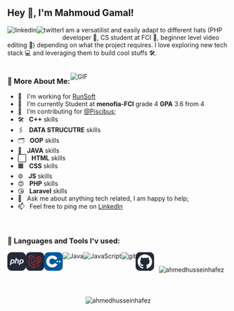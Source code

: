 ## Hey 👋, I'm Mahmoud Gamal!

<a href='https://www.linkedin.com/in/mahmoud-gamal-98a7b41b1/'><img align='left' alt="linkedin" src="https://raw.githubusercontent.com/rahul-jha98/rahul-jha98/561d474902b59c7429ec22bb73e225696c27b202/assets/linkedin.svg" height='18px'/></a>
<a href='https://twitter.com/Mahmoud38924319'><img align='left' alt="twitter" src="https://raw.githubusercontent.com/rahul-jha98/rahul-jha98/561d474902b59c7429ec22bb73e225696c27b202/assets/twitter.svg" height='18px'/></a>


I am a versatilist and easily adapt to different hats (PHP developer 🦣, CS student at FCI 🏫, beginner level video editing 🎨) depending on what the project requires. I love exploring new tech stack 💻 and leveraging them to build cool stuffs 🛠️. 
<br/>
<br/>

<img align="right" alt="GIF" src="https://raw.githubusercontent.com/rahul-jha98/rahul-jha98/main/techstack.gif" width="360px"/>
  
### 🧐 More About Me:

- 🦣 &nbsp; I'm working for [RunSoft](https://github.com/runsoft-git)
- 📜 &nbsp; I’m currently Student at **menofia-FCI** grade 4 **GPA** 3.6 from 4
- 💼 &nbsp; I’m contributing for [@Piscibus](https://github.com/piscibus);  
- 🛠️ &nbsp; **C++** skills 
- 🖇️ &nbsp; **DATA STRUCUTRE** skills
- 🗂️ &nbsp; **OOP** skills
- 🎲 &nbsp; **JAVA** skills
- ⬜ &nbsp; **HTML** skills
- 🟧 &nbsp; **CSS** skills
- ⚙️ &nbsp; **JS** skills
- 😍 &nbsp; **PHP** skills
- 😘 &nbsp; **Laravel** skills
- 💬 &nbsp; Ask me about anything tech related, I am happy to help;
- 📫 &nbsp; Feel free to ping me on [LinkedIn](https://www.linkedin.com/in/mahmoud-gamal-98a7b41b1/)


<br>

### 🔨 Languages and Tools I'v used:
<a href="https://www.php.net/manual/en/index.php" target="_blank"> <img align="left" src="https://github.com/tandpfun/skill-icons/blob/main/icons/PHP-Dark.svg" alt="php" height="42px"/> </a> 
<a href="https://www.laravel.com/" target="_blank"> <img align="left" src="https://github.com/tandpfun/skill-icons/blob/main/icons/Laravel-Dark.svg" alt="php" height="42px"/> </a> 
<a href="https://cplusplus.com/doc/" target="_blank"> <img align="left" src="https://github.com/tandpfun/skill-icons/blob/main/icons/CPP.svg" alt="tensorflow" height="42px"/> </a> 
<a href="https://www.java.com" target="_blank"><img align="left" alt="Java" height ="42px" src="https://raw.githubusercontent.com/rahul-jha98/github_readme_icons/main/language_and_tools/square/java/java.svg"></a>
<a href="https://developer.mozilla.org/en-US/docs/Web/JavaScript" target="_blank"> <img align="left" alt="JavaScript" height ="42px"  src="https://raw.githubusercontent.com/rahul-jha98/github_readme_icons/main/language_and_tools/square/javascript/javascript.svg"> </a>
<a href="https://git-scm.com/" target="_blank"> <img src="https://raw.githubusercontent.com/rahul-jha98/github_readme_icons/main/language_and_tools/square/git-scm/git-scm.svg" align="left" alt="git" height='42px'/> </a>
<a href="https://github.com/" target="_blank"> <img src="https://github.com/tandpfun/skill-icons/blob/main/icons/Github-Dark.svg" align="left" alt="git" height='42px'/> </a>
<br>


<p style ="text-align:center;width:100%">
  <img src="https://github-readme-stats.vercel.app/api/top-langs?username=Cofa12&show_icons=true&locale=en&layout=compact" alt="ahmedhusseinhafez" />
  <br>
  <br>
  <br>
  <br>
  <img align="center" src="https://github-readme-streak-stats.herokuapp.com/?user=Cofa12&" alt="ahmedhusseinhafez" />
</p>




